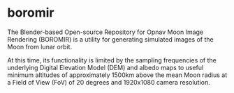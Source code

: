 # boromir

The Blender-based Open-source Repository for Opnav Moon Image Rendering (BOROMIR) is a utility for generating simulated images of the Moon from lunar orbit.

At this time, its functionality is limited by the sampling frequencies of the underlying Digital Elevation Model (DEM) and albedo maps to useful minimum altitudes of approximately 1500km above the mean Moon radius at a Field of View (FoV) of 20 degrees and 1920x1080 camera resolution.
